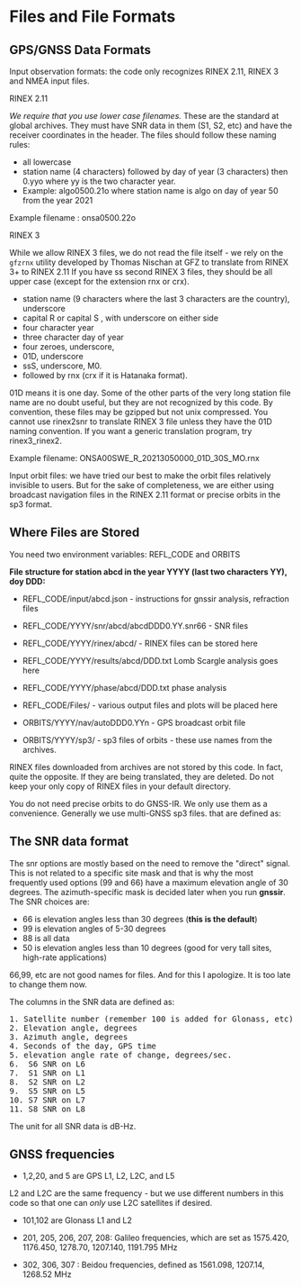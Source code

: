 # Files and File Formats

## GPS/GNSS Data Formats

Input observation formats: the code only recognizes RINEX 2.11, RINEX 3 and NMEA input files.

RINEX 2.11

*We require that you use lower case filenames.* These are the standard at global archives.
They must have SNR data in them (S1, S2, etc) and have the receiver coordinates in the header.
The files should follow these naming rules:

- all lowercase
- station name (4 characters) followed by day of year (3 characters) then 0.yyo where yy is the two character year.
- Example: algo0500.21o where station name is algo on day of year 50 from the year 2021

Example filename : onsa0500.22o

RINEX 3

While we allow RINEX 3 files, we do not read the file itself - we rely on the <code>gfzrnx</code> 
utility developed by Thomas Nischan at GFZ to translate from RINEX 3+ to RINEX 2.11
If you have ss second RINEX 3 files, they should be all upper case (except for the extension rnx or crx).

* station name (9 characters where the last 3 characters are the country), underscore
* capital R or capital S , with underscore on either side
* four character year
* three character day of year
* four zeroes, underscore,
* 01D, underscore
* ssS, underscore, M0.
* followed by rnx (crx if it is Hatanaka format).

01D means it is one day. Some of the other parts of the very long station file name are no
doubt useful, but they are not recognized by this code. By convention, these files may be
gzipped but not unix compressed. You cannot use rinex2snr to translate RINEX 3 file unless they
have the 01D naming convention. If you want a generic translation program, try rinex3_rinex2.

Example filename: ONSA00SWE_R_20213050000_01D_30S_MO.rnx

Input orbit files: we have tried our best to make the orbit files relatively invisible to users.
But for the sake of completeness, we are either using broadcast navigation files in the RINEX 2.11 format
or precise orbits in the sp3 format.   

## Where Files are Stored

You need two environment variables: REFL_CODE and ORBITS

**File structure for station abcd in the year YYYY (last two characters YY), doy DDD:**

- REFL_CODE/input/abcd.json - instructions for gnssir analysis, refraction files

- REFL_CODE/YYYY/snr/abcd/abcdDDD0.YY.snr66  - SNR files 

- REFL_CODE/YYYY/rinex/abcd/  - RINEX files can be stored here

- REFL_CODE/YYYY/results/abcd/DDD.txt  Lomb Scargle analysis goes here

- REFL_CODE/YYYY/phase/abcd/DDD.txt  phase analysis 

- REFL_CODE/Files/ - various output files and plots will be placed here

- ORBITS/YYYY/nav/autoDDD0.YYn - GPS broadcast orbit file 

- ORBITS/YYYY/sp3/ - sp3 files of orbits - these use names from the archives.

RINEX files downloaded from archives are not stored by this code. In fact, quite the opposite. If they are being translated, 
they are deleted. Do not keep your only copy of RINEX files in your default directory.

You do not need precise orbits to do GNSS-IR. We only use them as a convenience.
Generally we use multi-GNSS sp3 files. that are defined as:

## The SNR data format

The snr options are mostly based on the need to remove the "direct" signal. This is
not related to a specific site mask and that is why the most frequently used
options (99 and 66) have a maximum elevation angle of 30 degrees. The
azimuth-specific mask is decided later when you run **gnssir**.  The SNR choices are:

- 66 is elevation angles less than 30 degrees (**this is the default**)
- 99 is elevation angles of 5-30 degrees
- 88 is all data
- 50 is elevation angles less than 10 degrees (good for very tall sites, high-rate applications)

66,99, etc are not good names for files. And for this I apologize. It is too late to change them now.

The columns in the SNR data are defined as:

<PRE>
1. Satellite number (remember 100 is added for Glonass, etc)
2. Elevation angle, degrees
3. Azimuth angle, degrees
4. Seconds of the day, GPS time
5. elevation angle rate of change, degrees/sec.
6.  S6 SNR on L6
7.  S1 SNR on L1
8.  S2 SNR on L2
9.  S5 SNR on L5
10. S7 SNR on L7
11. S8 SNR on L8
</PRE>

The unit for all SNR data is dB-Hz.

## GNSS frequencies

- 1,2,20, and 5 are GPS L1, L2, L2C, and L5 

L2 and L2C are the same frequency - but we use different numbers in this code so that
one can *only* use L2C satellites if desired. 

- 101,102 are Glonass L1 and L2

- 201, 205, 206, 207, 208: Galileo frequencies, which are
set as 1575.420, 1176.450, 1278.70, 1207.140, 1191.795 MHz

- 302, 306, 307 : Beidou frequencies, defined as 1561.098, 1207.14, 1268.52 MHz






